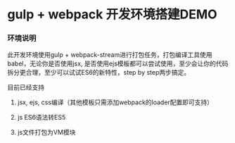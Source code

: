 # gulp + webpack 开发环境搭建DEMO

### 环境说明
此开发环境使用gulp + webpack-stream进行打包任务，打包编译工具使用babel，无论你是否使用jsx, 是否使用ejs模板都可以尝试使用，至少会让你的代码拆分更合理，至少可以试试ES6的新特性，step by step两步搞定。

目前已经支持

1. jsx, ejs, css编译（其他模板只需添加webpack的loader配置即可支持）

2. js ES6语法转ES5

3. js文件打包为VM模块